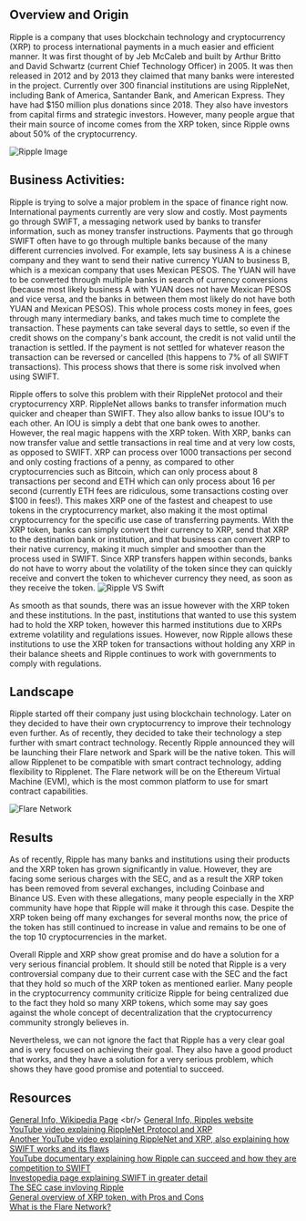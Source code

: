 ## Overview and Origin

Ripple is a company that uses blockchain technology and cryptocurrency (XRP) to process international payments in a much easier and efficient manner. 
It was first thought of by Jeb McCaleb and built by Arthur Britto and David Schwartz (current Chief Technology Officer) in 2005. It was then released 
in 2012 and by 2013 they claimed that many banks were interested in the project. Currently over 300 financial institutions are using RippleNet, 
including Bank of America, Santander Bank, and American Express. They have had $150 million plus donations since 2018. They also have investors from 
capital firms and strategic investors. However, many people argue that their main source of income comes from the XRP token, since Ripple owns about 
50% of the cryptocurrency.

![Ripple Image](https://newbium.s3.amazonaws.com/28ebb12420061053839.jpeg)

## Business Activities:

Ripple is trying to solve a major problem in the space of finance right now. International payments currently are very slow and costly. 
Most payments go through SWIFT, a messaging network used by banks to transfer information, such as money transfer instructions. Payments 
that go through SWIFT often have to go through multiple banks because of the many different currencies involved. For example, lets say business 
A is a chinese company and they want to send their native currency YUAN to business B, which is a mexican company that uses Mexican PESOS. The YUAN will 
have to be converted through multiple banks in search of currency conversions (because most likely business A with YUAN does not have Mexican PESOS and 
vice versa, and the banks in between them most likely do not have both YUAN and Mexican PESOS). This whole process costs money in fees, goes through many 
intermediary banks, and takes much time to complete the transaction. These payments can take several days to settle, so even if the credit shows on the company's 
bank account, the credit is not valid until the tranaction is settled. If the payment is not settled for whatever reason the transaction can be reversed or 
cancelled (this happens to 7% of all SWIFT transactions). This process shows that there is some risk involved when using SWIFT.

Ripple offers to solve this problem with their RippleNet protocol and their cryptocurrency XRP. RippleNet allows banks to transfer information 
much quicker and cheaper than SWIFT. They also allow banks to issue IOU's to each other. An IOU is simply a debt that one bank owes to another. 
However, the real magic happens with the XRP token. With XRP, banks can now transfer value and settle transactions in real time and at very low costs, 
as opposed to SWIFT. XRP can process over 1000 transactions per second and only costing fractions of a penny, as compared to other cryptocurrencies 
such as Bitcoin, which can only process about 8 transactions per second and ETH which can only process about 16 per second (currently ETH fees are 
ridiculous, some transactions costing over $100 in fees!). This makes XRP one of the fastest and cheapest to use tokens in the cryptocurrency market, 
also making it the most optimal cryptocurrency for the specific use case of transferring payments. With the XRP token, banks can simply convert their 
currency to XRP, send that XRP to the destination bank or institution, and that business can convert XRP to their native currency, making it much 
simpler and smoother than the process used in SWIFT. Since XRP transfers happen within seconds, banks do not have to worry about the volatility of 
the token since they can quickly receive and convert the token to whichever currency they need, as soon as they receive the token.
![Ripple VS Swift](https://ripplecoinnews.com/wp-content/uploads/2017/12/ripple-vs-swift-xrp.png)

As smooth as that sounds, there was an issue however with the XRP token and these institutions. In the past, institutions that wanted to use this system 
had to hold the XRP token, however this harmed institutions due to XRPs extreme volatility and regulations issues. However, now Ripple allows these 
institutions to use the XRP token for transactions without holding any XRP in their balance sheets and Ripple continues to work with governments to comply 
with regulations.

## Landscape

Ripple started off their company just using blockchain technology. Later on they decided to have their own cryptocurrency to improve their technology even further. 
As of recently, they decided to take their technology a step further with smart contract technology. Recently Ripple announced they will be launching their Flare 
network and Spark will be the native token. This will allow Ripplenet to be compatible with smart contract technology, adding flexibility to Ripplenet. The Flare 
network will be on the Ethereum Virtual Machine (EVM), which is the most common platform to use for smart contract capabilities. 

![Flare Network](https://academy.binance.com/_next/image?url=https%3A%2F%2Fimage.binance.vision%2Fuploads-original%2F33274af1b2244da1b81acbac59625cb4.png&w=1920&q=100)

## Results

As of recently, Ripple has many banks and institutions using their products and the XRP token has grown significantly in value. However, they are facing some 
serious charges with the SEC, and as a result the XRP token has been removed from several exchanges, including Coinbase and Binance US. Even with these allegations, 
many people especially in the XRP community have hope that Ripple will make it through this case. Despite the XRP token being off many exchanges for several months now, 
the price of the token has still continued to increase in value and remains to be one of the top 10 cryptocurrencies in the market.

Overall Ripple and XRP show great promise and do have a solution for a very serious financial problem. It should still be noted that Ripple is a very controversial company 
due to their current case with the SEC and the fact that they hold so much of the XRP token as mentioned earlier. Many people in the cryptocurrency community criticize Ripple for being centralized due to the fact they hold so many XRP tokens, which some may say goes against the whole concept of decentralization that the cryptocurrency community strongly believes in.

Nevertheless, we can not ignore the fact that Ripple has a very clear goal and is very focused on achieving their goal. They also have a good product that works, and they have 
a solution for a very serious problem, which shows they have good promise and potential to succeed.


## Resources

[General Info, Wikipedia Page](https://en.wikipedia.org/wiki/Ripple_(payment_protocol)) <br/>
[General Info, Ripples website](https://ripple.com/) <br/>
[YouTube video explaining RippleNet Protocol and XRP](https://www.youtube.com/watch?v=VSRomZboFVQ) <br/>
[Another YouTube video explaining RippleNet and XRP, also explaining how SWIFT works and its flaws](https://youtu.be/UmaWDpg4fMU) <br/>
[YouTube documentary explaining how Ripple can succeed and how they are competition to SWIFT](https://youtu.be/23Yn5GdYpJc) <br/>
[Investopedia page explaining SWIFT in greater detail](https://www.investopedia.com/articles/personal-finance/050515/how-swift-system-works.asp) <br/>
[The SEC case invloving Ripple](https://www.sec.gov/news/press-release/2020-338) <br/>
[General overview of XRP token, with Pros and Cons](https://www.cryptoeq.io/coreReports/XRP-abridged)<br/>
[What is the Flare Network?](https://academy.binance.com/en/articles/what-is-spark-flr-and-the-flare-network)
